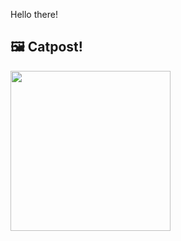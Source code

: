 Hello there!



## 🖼️ Catpost!

<sub>
    <img src="https://cdn2.thecatapi.com/images/dfr.gif" height="256">
</sub>


